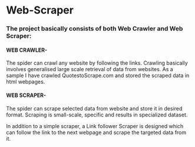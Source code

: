 # Web-Scraper

### The project basically consists of both Web Crawler and Web Scraper:

#### WEB CRAWLER-
The spider can crawl any website by following the links.
Crawling basically involves generalised large scale retrieval of data from websites. 
As a sample I have crawled QuotestoScrape.com and stored the scraped data in html webpages.

#### WEB SCRAPER-
The spider can scrape selected data from website and store it in desired format.
Scraping is small-scale, specific and results in specialized dataset.

In addition to a simple scraper, a Link follower Scraper is designed which can follow the link to the next webpage and scrape the targeted data from it.


